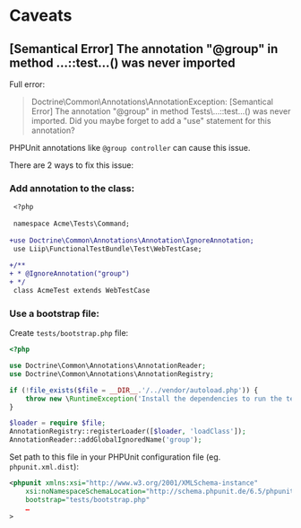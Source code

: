 # Caveats

## [Semantical Error] The annotation "@group" in method …::test…() was never imported

Full error:

> Doctrine\Common\Annotations\AnnotationException: [Semantical Error] The annotation "@group" in method Tests\…::test…() was never imported. Did you maybe forget to add a "use" statement for this annotation?

PHPUnit annotations like `@group controller` can cause this issue.

There are 2 ways to fix this issue:

### Add annotation to the class:

```diff
 <?php
 
 namespace Acme\Tests\Command;
 
+use Doctrine\Common\Annotations\Annotation\IgnoreAnnotation;
 use Liip\FunctionalTestBundle\Test\WebTestCase;
 
+/**
+ * @IgnoreAnnotation("group")
+ */
 class AcmeTest extends WebTestCase
```

### Use a bootstrap file:

Create `tests/bootstrap.php` file:

```php
<?php

use Doctrine\Common\Annotations\AnnotationReader;
use Doctrine\Common\Annotations\AnnotationRegistry;

if (!file_exists($file = __DIR__.'/../vendor/autoload.php')) {
    throw new \RuntimeException('Install the dependencies to run the test suite.');
}

$loader = require $file;
AnnotationRegistry::registerLoader([$loader, 'loadClass']);
AnnotationReader::addGlobalIgnoredName('group');
```

Set path to this file in your PHPUnit configuration file (eg. `phpunit.xml.dist`):

```xml
<phpunit xmlns:xsi="http://www.w3.org/2001/XMLSchema-instance"
    xsi:noNamespaceSchemaLocation="http://schema.phpunit.de/6.5/phpunit.xsd"
    bootstrap="tests/bootstrap.php"
    …
>
``` 
